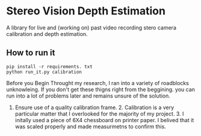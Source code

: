 Stereo Vision Depth Estimation
=============================
A library for live and (working on) past video recording stero camera calibration and depth estimation.

How to run it 
-
```
pip install -r requirements. txt
python run_it.py calibration
```


Before you Begin 
Throught my research, I ran into a variety of roadblocks unknowleing. If you don't get these thigns right from the beggining.
you can run into a lot of problems later and remains unsure of the solution.
1. Ensure use of a quality calibration frame.
   2. Calibration is a very particular matter that I overlooked for the majority of my project.
   3. I initally used a piece of 6X4 chessboard on printer paper. I belived that it was scaled properly and made measurmetns to confirm this. 
